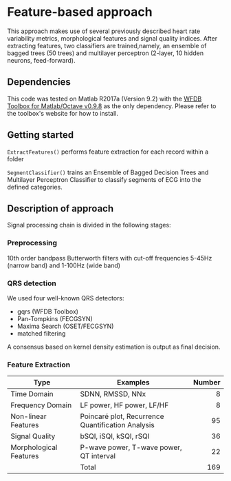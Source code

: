 # Feature-based approach

This approach makes use of several previously described heart rate variability metrics, morphological features and signal quality indices. After extracting features, two classifiers are trained,namely, an ensemble of bagged trees (50 trees) and multilayer perceptron (2-layer, 10 hidden neurons, feed-forward).

## Dependencies

This code was tested on Matlab R2017a (Version 9.2) with the [WFDB Toolbox for Matlab/Octave v0.9.8](https://physionet.org/physiotools/matlab/wfdb-app-matlab/) as the only dependency. Please refer to the toolbox's website for how to install.

## Getting started

`ExtractFeatures()` performs feature extraction for each record within a folder

`SegmentClassifier()` trains an Ensemble of Bagged Decision Trees and Multilayer Perceptron Classifier to classify segments of ECG into the defined categories.


## Description of approach

Signal processing chain is divided in the following stages:

### Preprocessing

10th order bandpass Butterworth filters with cut-off frequencies 5-45Hz (narrow band) and 1-100Hz (wide band)

### QRS detection
We used four well-known QRS detectors: 

- gqrs (WFDB Toolbox)
- Pan-Tompkins (FECGSYN) 
- Maxima Search (OSET/FECGSYN)
- matched filtering

A consensus based on kernel density estimation is output as final decision.

### Feature Extraction

| Type  | Examples | Number |
| -------- | ------------------- | ----:|
| Time Domain | SDNN, RMSSD, NNx | 8 |
| Frequency Domain | LF power, HF power, LF/HF | 8 |
| Non-linear Features | Poincaré plot, Recurrence Quantification Analysis | 95 |
| Signal Quality | bSQI, iSQI, kSQI, rSQI | 36 |
| Morphological Features | P-wave power, T-wave power, QT interval | 22 |
|  | Total | 169 |


